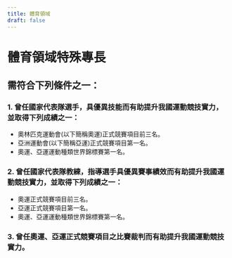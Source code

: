 ```yaml
---
title: 體育領域
draft: false
---
```

# 體育領域特殊專長

## 需符合下列條件**之一**：

### 1. 曾任國家代表隊選手，具優異技能而有助提升我國運動競技實力，並取得下列成績之一：

* 奧林匹克運動會(以下簡稱奧運)正式競賽項目前三名。
* 亞洲運動會(以下簡稱亞運)正式競賽項目第一名。
* 奧運、亞運運動種類世界錦標賽第一名。

### 2. 曾任國家代表隊教練，指導選手具優異賽事績效而有助提升我國運動競技實力，並取得下列成績之一：

* 奧運正式競賽項目前三名。
* 亞運正式競賽項目第一名。
* 奧運、亞運運動種類世界錦標賽第一名。

### 3. 曾任奧運、亞運正式競賽項目之比賽裁判而有助提升我國運動競技實力。